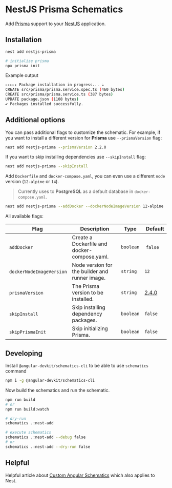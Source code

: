 # NestJS Prisma Schematics

Add [Prisma](https://github.com/prisma/prisma) support to your [NestJS](https://github.com/nestjs/nest) application.

## Installation

```bash
nest add nestjs-prisma

# initialize prisma
npx prisma init
```

Example output

```bash
▹▹▹▹▸ Package installation in progress... ☕
CREATE src/prisma/prisma.service.spec.ts (460 bytes)
CREATE src/prisma/prisma.service.ts (387 bytes)
UPDATE package.json (1108 bytes)
✔ Packages installed successfully.
```

## Additional options

You can pass additional flags to customize the schematic. For example, if you want to install a different version for **Prisma** use `--prismaVersion` flag:

```bash
nest add nestjs-prisma --prismaVersion 2.2.0
```

If you want to skip installing dependencies use `--skipInstall` flag:

```bash
nest add nestjs-prisma --skipInstall
```

Add `Dockerfile` and `docker-compose.yaml`, you can even use a different `node` version (`12-alpine` or `14`).

> Currently uses to **PostgreSQL** as a default database in `docker-compose.yaml`.

```bash
nest add nestjs-prisma --addDocker --dockerNodeImageVersion 12-alpine
```

All available flags:

| Flag                      |  Description                                   | Type      |  Default                                                     |
| ------------------------- | ---------------------------------------------- | --------- | ------------------------------------------------------------ |
|  `addDocker`              | Create a Dockerfile and docker-compose.yaml.   | `boolean` |  `false`                                                     |
|  `dockerNodeImageVersion` | Node version for the builder and runner image. | `string`  | `12`                                                         |
|  `prismaVersion`          | The Prisma version to be installed.            | `string`  | [2.4.0](https://github.com/prisma/prisma/releases/tag/2.4.0) |
|  `skipInstall`            | Skip installing dependency packages.           | `boolean` | `false`                                                      |
|  `skipPrismaInit`         | Skip initializing Prisma.                      | `boolean` | `false`                                                      |

## Developing

Install `@angular-devkit/schematics-cli` to be able to use `schematics` command

```bash
npm i -g @angular-devkit/schematics-cli
```

Now build the schematics and run the schematic.

```bash
npm run build
# or
npm run build:watch

# dry-run
schematics .:nest-add

# execute schematics
schematics .:nest-add --debug false
# or
schematics .:nest-add --dry-run false
```

## Helpful

Helpful article about [Custom Angular Schematics](https://medium.com/@tomastrajan/total-guide-to-custom-angular-schematics-5c50cf90cdb4) which also applies to Nest.

